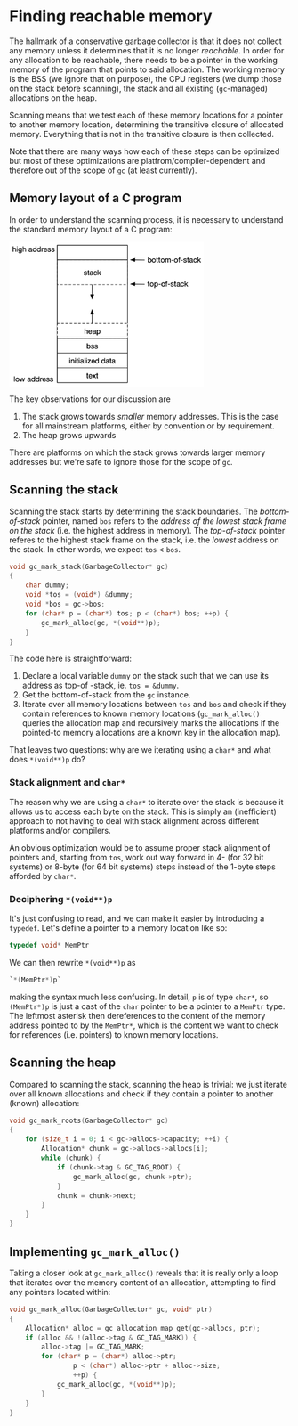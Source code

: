 # Finding reachable memory

The hallmark of a conservative garbage collector is that it does not collect
any memory unless it determines that it is no longer *reachable*. In order for
any allocation to be reachable, there needs to be a pointer in the working
memory of the program that points to said allocation. The working memory is the
BSS (we ignore that on purpose), the CPU registers (we dump those on the stack
before scanning), the stack and all existing (`gc`-managed) allocations on the
heap.

Scanning means that we test each of these memory locations for a pointer to another
memory location, determining the transitive closure of allocated memory.
Everything that is not in the transitive closure is then collected.

Note that there are many ways how each of these steps can be optimized but
most of these
optimizations are platfrom/compiler-dependent and therefore out of the scope of
`gc` (at least currently).

## Memory layout of a C program

In order to understand the scanning process, it is necessary to understand the
standard memory layout of a C program:

<img align="center" src="mem_layout.png" alt="" width="350"/>

The key observations for our discussion are

1. The stack grows towards *smaller* memory addresses. This is the case for
   all mainstream platforms, either by convention or by requirement.
2. The heap grows upwards


There are platforms on which the stack grows towards larger memory addresses
but we're safe to ignore those for the scope of `gc`.

## Scanning the stack

Scanning the stack starts by determining the stack boundaries. The
*bottom-of-stack* pointer, named `bos` refers to the *address of the
lowest stack frame on the stack* (i.e. the highest address in memory). The
*top-of-stack* pointer referes to the highest stack frame on the stack, i.e.
the *lowest* address on the stack.
In other words, we expect `tos` < `bos`.

```c
void gc_mark_stack(GarbageCollector* gc)
{
    char dummy;
    void *tos = (void*) &dummy;
    void *bos = gc->bos;
    for (char* p = (char*) tos; p < (char*) bos; ++p) {
        gc_mark_alloc(gc, *(void**)p);
    }
}
```

The code here is straightforward:

1. Declare a local variable `dummy` on the stack such that we can use
   its address as top-of -stack, ie. `tos = &dummy`.
2. Get the bottom-of-stack from the `gc` instance.
3. Iterate over all memory locations between `tos` and `bos` and check
   if they contain references to known memory locations (`gc_mark_alloc()`
   queries the allocation map and recursively marks the allocations if the
   pointed-to memory allocations are a known key in the allocation map).

That leaves two questions: why are we iterating using a `char*` and 
what does `*(void**)p` do?

### Stack alignment and `char*`

The reason why we are using a `char*` to iterate over the stack is because it
allows us to access each byte on the stack. This is simply an (inefficient) 
approach to
not having to deal with stack alignment across different platforms and/or
compilers.

An obvious optimization would be to assume proper stack alignment of pointers
and, starting from `tos`, work out way forward in 4- (for 32 bit systems) or
8-byte (for 64 bit systems) steps instead of the 1-byte steps afforded by
`char*`.

### Deciphering `*(void**)p`

It's just confusing to read, and we can make it easier by introducing a
`typedef`. Let's define a pointer to a memory location like so:

```c
typedef void* MemPtr
```

We can then rewrite `*(void**)p` as

```c
`*(MemPtr*)p`
```

making the syntax much less confusing. In detail, `p` is of type `char*`, so
`(MemPtr*)p` is just a cast of the `char` pointer to be a pointer to a `MemPtr`
type. The leftmost asterisk then dereferences to the content of the memory
address pointed to by the `MemPtr*`, which is the content we want to check for
references (i.e. pointers) to known memory locations.

## Scanning the heap

Compared to scanning the stack, scanning the heap is trivial: we just iterate
over all known allocations and check if they contain a pointer to another
(known) allocation:

```c
void gc_mark_roots(GarbageCollector* gc)
{
    for (size_t i = 0; i < gc->allocs->capacity; ++i) {
        Allocation* chunk = gc->allocs->allocs[i];
        while (chunk) {
            if (chunk->tag & GC_TAG_ROOT) {
                gc_mark_alloc(gc, chunk->ptr);
            }
            chunk = chunk->next;
        }
    }
}
```

## Implementing `gc_mark_alloc()`

Taking a closer look at `gc_mark_alloc()` reveals that it is really only a loop
that iterates over the memory content of an allocation, attempting to find any
pointers located within:

```c
void gc_mark_alloc(GarbageCollector* gc, void* ptr)
{
    Allocation* alloc = gc_allocation_map_get(gc->allocs, ptr);
    if (alloc && !(alloc->tag & GC_TAG_MARK)) {
        alloc->tag |= GC_TAG_MARK;
        for (char* p = (char*) alloc->ptr;
                p < (char*) alloc->ptr + alloc->size;
                ++p) {
            gc_mark_alloc(gc, *(void**)p);
        }
    }
}

